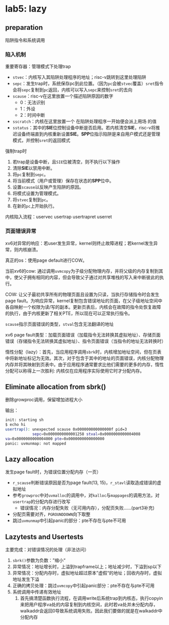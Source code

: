 # lab5: lazy

## preparation

陷阱指令和系统调用

### 陷入机制

重要寄存器：管理模式下处理trap

* `stvec`：内核写入其陷阱处理程序的地址；risc-v跳转到这里处理陷阱
* `sepc`：发生trap时，系统保存pc到此位置。（因为`pc`会被`stvec`覆盖）`sret`指令会将`sepc`复制到`pc`返回，内核可以写入`sepc`来控制`sret`的去向
* `scause`：risc-v在这里放置一个描述陷阱原因的数字
  * 0：无法识别
  * 1：外设
  * 2：时间中断
* `sscratch`：内核在这里放置一个 在陷阱处理程序一开始便会派上用场 的值
* `sstatus`：其中的**SIE**位控制设备中断是否启用。若内核清空**SIE**，risc-v将推迟设备终端直到内核重新设置**SIE**。**SPP**位指示陷阱是来自用户模式还是管理模式，并控制`sret`的返回模式



强制trap时

1. 若trap是设备中断，且`SIE`位被清空，则不执行以下操作
2. 清除**SIE**以禁用中断。
3. 将`pc`复制到`sepc`。
4. 将当前模式（用户或管理）保存在状态的**SPP**位中。
5. 设置`scause`以反映产生陷阱的原因。
6. 将模式设置为管理模式。
7. 将`stvec`复制到`pc`。
8. 在新的`pc`上开始执行。



内核陷入流程：uservec usertrap usertrapret userret



### 页面错误异常

xv6对异常的响应：若user发生异常，kernel则终止故障进程；若kernel发生异常，则内核崩溃。

真正的os：使用page default进行COW。

当前xv6的cow: 通过调用`uvmcopy`为子级分配物理内存，并将父级的内存复制到其中，使父子拥有相同的内容，但会导致父子通过对共享堆栈的写入来中断彼此的执行。

COW: 让父子最初共享所有的物理页面且设置为只读，当执行存储指令时会发生page fault。为响应异常，kernel复制包含错误地址的页面，在父子级地址空间中各自映射一个权限为读/写的副本。更新页表后，内核会在故障的指令处恢复故障的执行，由于内核更新了相关PTE，所以现在可以正常执行指令。

`scause`指示页面错误的类型，`stval`包含无法翻译的地址

xv6 page fault类型：加载页面错误（加载指令无法转换其虚拟地址）、存储页面错误（存储指令无法转换其虚拟地址）、指令页面错误（当指令的地址无法转换时）



惰性分配（lazy）：首先，当应用程序调用`sbrk`时，内核增加地址空间，但在页表中将新地址标记为无效。其次，对于包含于其中的地址的页面错误，内核分配物理内存并将其映射到页表中。由于应用程序通常要求比他们需要的更多的内存，惰性分配可以称得上一次胜利: 内核仅在应用程序实际使用它时才分配内存。



## Eliminate allocation from sbrk()

删除growproc调用，保留增加进程大小

输出：

```bash
init: starting sh
$ echo hi
usertrap(): unexpected scause 0x000000000000000f pid=3
            sepc=0x0000000000001258 stval=0x0000000000004008
va=0x0000000000004000 pte=0x0000000000000000
panic: uvmunmap: not mapped
```

##  Lazy allocation

发生page fault时，为错误位置分配内存（一页）

* `r_scause`判断错误原因是否为page fault(13, 15)，`r_stavl`读取造成错误的虚拟地址
* 参考`growproc`中对`uvmalloc`的调用中，对`kalloc`与`mappages`的调用方法，对`usertrap`的分配内存进行改写
  * 错误情况：内存分配失败（无可用内存），分配页失败......(part3补充)
* 分配页需要对齐，`PGROUNDDOWN`向下取整
* 跳过`uvmunmap`中引起panic的部分：pte不存在与pte不可用

## Lazytests and Usertests

主要完成：对错误情况的处理（非法访问）

1. `sbrk()`参数为负数：”缩小“
2. 异常情况：地址增长时，上溢到trapframe以上；地址减少时，下溢到sp以下
3. 异常情况：分配内存时，虚拟地址超过原本”虚假“的地址；回收内存时，虚拟地址发生下溢
4. 正确的拷贝处理：跳过`uvmcopy`中引起panic部分：pte不存在与pte不可用
5. 系统调用中传递有效地址
   1. 首先搞清楚函数执行流程，在调用write后系统trap到内核态，执行copyin来把用户程序va处的内容复制到内核空间，此时若va处并未分配内存，walkaddr会返回0导致系统调用失败。因此我们要做的就是在walkaddr中分配内存
